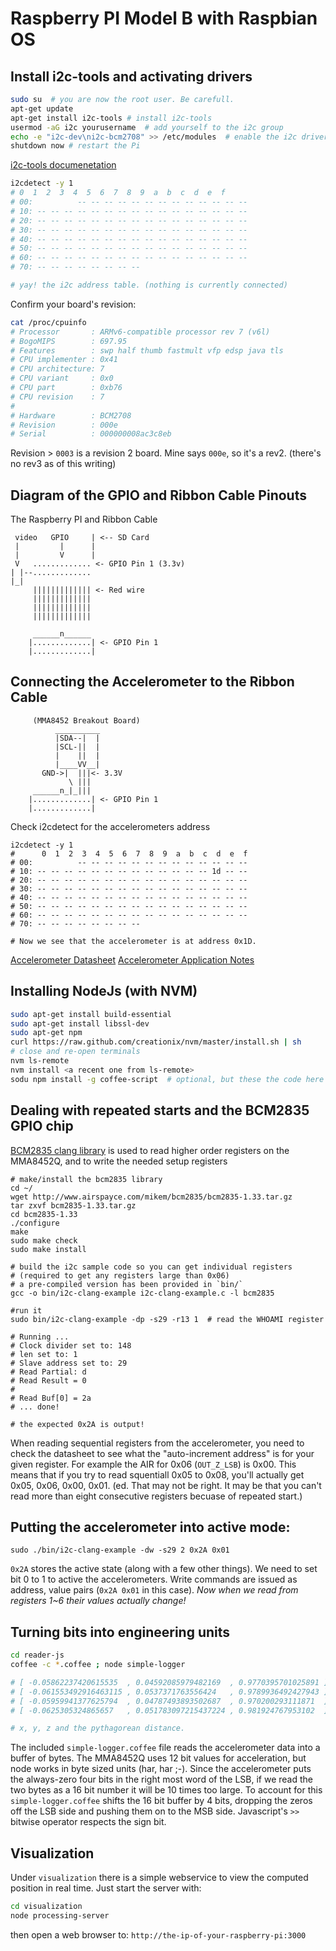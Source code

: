 # Raspberry PI Model B with Raspbian OS

## Install i2c-tools and activating drivers
```bash
sudo su  # you are now the root user. Be carefull.
apt-get update
apt-get install i2c-tools # install i2c-tools
usermod -aG i2c yourusername  # add yourself to the i2c group
echo -e "i2c-dev\ni2c-bcm2708" >> /etc/modules  # enable the i2c drivers
shutdown now # restart the Pi
```
[i2c-tools documenetation](http://www.lm-sensors.org/wiki/i2cToolsDocumentation)

```bash
i2cdetect -y 1
# 0  1  2  3  4  5  6  7  8  9  a  b  c  d  e  f
# 00:          -- -- -- -- -- -- -- -- -- -- -- -- --
# 10: -- -- -- -- -- -- -- -- -- -- -- -- -- -- -- --
# 20: -- -- -- -- -- -- -- -- -- -- -- -- -- -- -- --
# 30: -- -- -- -- -- -- -- -- -- -- -- -- -- -- -- --
# 40: -- -- -- -- -- -- -- -- -- -- -- -- -- -- -- --
# 50: -- -- -- -- -- -- -- -- -- -- -- -- -- -- -- --
# 60: -- -- -- -- -- -- -- -- -- -- -- -- -- -- -- --
# 70: -- -- -- -- -- -- -- --

# yay! the i2c address table. (nothing is currently connected)
```

Confirm your board's revision:
```bash
cat /proc/cpuinfo
# Processor       : ARMv6-compatible processor rev 7 (v6l)
# BogoMIPS        : 697.95
# Features        : swp half thumb fastmult vfp edsp java tls
# CPU implementer : 0x41
# CPU architecture: 7
# CPU variant     : 0x0
# CPU part        : 0xb76
# CPU revision    : 7
#
# Hardware        : BCM2708
# Revision        : 000e
# Serial          : 000000008ac3c8eb
```
Revision > `0003` is a revision 2 board.  Mine says `000e`, so it's a rev2.  (there's no rev3 as of this writing)

## Diagram of the GPIO and Ribbon Cable Pinouts
The Raspberry PI and Ribbon Cable
```
 video   GPIO     | <-- SD Card
 |         |      |
 |         V      |
 V   ............. <- GPIO Pin 1 (3.3v)
| |--.............
|_|
     ||||||||||||| <- Red wire
     |||||||||||||
     |||||||||||||
     |||||||||||||

     ______n______
    |.............| <- GPIO Pin 1
    |.............|
```

## Connecting the Accelerometer to the Ribbon Cable
```
     (MMA8452 Breakout Board)
          __________
          |SDA--|  |
          |SCL-||  |
          |    ||  |
          |____VV__|
       GND->|  |||<- 3.3V
             \ |||
     ______n_|_|||
    |.............| <- GPIO Pin 1
    |.............|
```

Check i2cdetect for the accelerometers address
```
i2cdetect -y 1
#      0  1  2  3  4  5  6  7  8  9  a  b  c  d  e  f
# 00:          -- -- -- -- -- -- -- -- -- -- -- -- --
# 10: -- -- -- -- -- -- -- -- -- -- -- -- -- 1d -- --
# 20: -- -- -- -- -- -- -- -- -- -- -- -- -- -- -- --
# 30: -- -- -- -- -- -- -- -- -- -- -- -- -- -- -- --
# 40: -- -- -- -- -- -- -- -- -- -- -- -- -- -- -- --
# 50: -- -- -- -- -- -- -- -- -- -- -- -- -- -- -- --
# 60: -- -- -- -- -- -- -- -- -- -- -- -- -- -- -- --
# 70: -- -- -- -- -- -- -- --

# Now we see that the accelerometer is at address 0x1D.
```
[Accelerometer Datasheet](http://www.freescale.com/files/sensors/doc/data_sheet/MMA8452Q.pdf)
[Accelerometer Application Notes](http://www.artekit.eu/resources/ak-mma8452/doc/AN4076.pdf)


## Installing NodeJs (with NVM)
```bash
sudo apt-get install build-essential
sudo apt-get install libssl-dev
sudo apt-get npm
curl https://raw.github.com/creationix/nvm/master/install.sh | sh
# close and re-open terminals
nvm ls-remote
nvm install <a recent one from ls-remote>
sodu npm install -g coffee-script  # optional, but these the code here is coffeescript
```

## Dealing with repeated starts and the BCM2835 GPIO chip
[BCM2835 clang library](http://www.airspayce.com/mikem/bcm2835/index.html) is used to read higher order registers on the MMA8452Q, and to write the needed setup registers
```
# make/install the bcm2835 library
cd ~/
wget http://www.airspayce.com/mikem/bcm2835/bcm2835-1.33.tar.gz
tar zxvf bcm2835-1.33.tar.gz
cd bcm2835-1.33
./configure
make
sudo make check
sudo make install

# build the i2c sample code so you can get individual registers
# (required to get any registers large than 0x06)
# a pre-compiled version has been provided in `bin/`
gcc -o bin/i2c-clang-example i2c-clang-example.c -l bcm2835

#run it
sudo bin/i2c-clang-example -dp -s29 -r13 1  # read the WHOAMI register

# Running ...
# Clock divider set to: 148
# len set to: 1
# Slave address set to: 29
# Read Partial: d
# Read Result = 0
#
# Read Buf[0] = 2a
# ... done!

# the expected 0x2A is output!
```

When reading sequential registers from the accelerometer, you need to check the datasheet to see what the "auto-increment address" is for your given register.  For example the AIR for 0x06 (`OUT_Z_LSB`) is 0x00.  This means that if you try to read squentiall 0x05 to 0x08, you'll actually get 0x05, 0x06, 0x00, 0x01. (ed. That may not be right.  It may be that you can't read more than eight consecutive registers becuase of repeated start.)


## Putting the accelerometer into active mode:
```
sudo ./bin/i2c-clang-example -dw -s29 2 0x2A 0x01
```
`0x2A` stores the active state (along with a few other things).  We need to set bit 0 to 1 to active the accelerometers.  Write commands are issued as address, value pairs (`0x2A 0x01` in this case).  *Now when we read from registers 1~6 their values actually change!*

## Turning bits into engineering units
```bash
cd reader-js
coffee -c *.coffee ; node simple-logger

# [ -0.05862237420615535  , 0.04592085979482169  , 0.9770395701025891 ] -  0.9798732722490773
# [ -0.061553492916463115 , 0.0537371763556424   , 0.9789936492427943 ] -  0.9823976190273559
# [ -0.05959941377625794  , 0.04787493893502687  , 0.970200293111871  ] -  0.9732074335180894
# [ -0.0625305324865657   , 0.051783097215437224 , 0.981924767953102  ] -  0.9852754978025334

# x, y, z and the pythagorean distance.
```
The included `simple-logger.coffee` file reads the accelerometer data into a buffer of bytes.  The MMA8452Q uses 12 bit values for acceleration, but node works in byte sized units (har, har ;-).  Since the accelerometer puts the always-zero four bits in the right most word of the LSB, if we read the two bytes as a 16 bit number it will be 10 times too large.  To account for this `simple-logger.coffee` shifts the 16 bit buffer by 4 bits, dropping the zeros off the LSB side and pushing them on to the MSB side.  Javascript's `>>` bitwise operator respects the sign bit.

## Visualization
Under `visualization` there is a simple webservice to view the computed position in real time.  Just start the server with:

```bash
cd visualization
node processing-server
```

then open a web browser to: `http://the-ip-of-your-raspberry-pi:3000`
